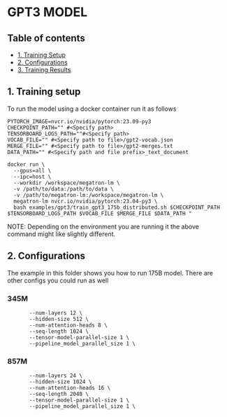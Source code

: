 # GPT3 MODEL

## Table of contents
- [1. Training Setup](#1-training-setup)
- [2. Configurations](#2-configurations)
- [3. Training Results](#3-training-results)

## 1. Training setup
<a id="markdown-training-setup" name="training-setup"></a>

To run the model using a docker container run it as follows
```
PYTORCH_IMAGE=nvcr.io/nvidia/pytorch:23.09-py3
CHECKPOINT_PATH="" #<Specify path>
TENSORBOARD_LOGS_PATH=""#<Specify path>
VOCAB_FILE="" #<Specify path to file>/gpt2-vocab.json
MERGE_FILE="" #<Specify path to file>/gpt2-merges.txt
DATA_PATH="" #<Specify path and file prefix>_text_document

docker run \
  --gpus=all \
  --ipc=host \
  --workdir /workspace/megatron-lm \
  -v /path/to/data:/path/to/data \
  -v /path/to/megatron-lm:/workspace/megatron-lm \
  megatron-lm nvcr.io/nvidia/pytorch:23.04-py3 \
  bash examples/gpt3/train_gpt3_175b_distributed.sh $CHECKPOINT_PATH $TENSORBOARD_LOGS_PATH $VOCAB_FILE $MERGE_FILE $DATA_PATH "

```
NOTE: Depending on the environment you are running it the above command might like slightly different.


## 2. Configurations
<a id="markdown-configurations" name="configurations"></a>
The example in this folder shows you how to run 175B model. There are other configs you could run as well

### 345M 
```
       --num-layers 12 \
       --hidden-size 512 \
       --num-attention-heads 8 \
       --seq-length 1024 \
       --tensor-model-parallel-size 1 \
       --pipeline_model_parallel_size 1 \

```

### 857M 
```
       --num-layers 24 \
       --hidden-size 1024 \
       --num-attention-heads 16 \
       --seq-length 2048 \
       --tensor-model-parallel-size 1 \
       --pipeline_model_parallel_size 1 \

```
